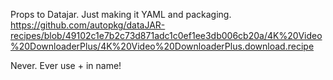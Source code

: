 Props to Datajar. Just making it YAML and packaging.
https://github.com/autopkg/dataJAR-recipes/blob/49102c1e7b2c73d871adc1c0ef1ee3db006cb20a/4K%20Video%20DownloaderPlus/4K%20Video%20DownloaderPlus.download.recipe


Never. Ever use + in name!